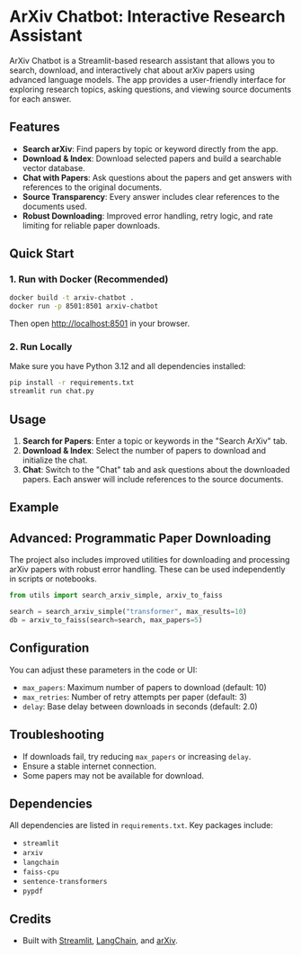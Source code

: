 # ArXiv Chatbot: Interactive Research Assistant

ArXiv Chatbot is a Streamlit-based research assistant that allows you to search, download, and interactively chat about arXiv papers using advanced language models. The app provides a user-friendly interface for exploring research topics, asking questions, and viewing source documents for each answer.

## Features

- **Search arXiv**: Find papers by topic or keyword directly from the app.
- **Download & Index**: Download selected papers and build a searchable vector database.
- **Chat with Papers**: Ask questions about the papers and get answers with references to the original documents.
- **Source Transparency**: Every answer includes clear references to the documents used.
- **Robust Downloading**: Improved error handling, retry logic, and rate limiting for reliable paper downloads.

## Quick Start

### 1. Run with Docker (Recommended)

```bash
docker build -t arxiv-chatbot .
docker run -p 8501:8501 arxiv-chatbot
```
Then open [http://localhost:8501](http://localhost:8501) in your browser.

### 2. Run Locally

Make sure you have Python 3.12 and all dependencies installed:
```bash
pip install -r requirements.txt
streamlit run chat.py
```

## Usage

1. **Search for Papers**: Enter a topic or keywords in the "Search ArXiv" tab.
2. **Download & Index**: Select the number of papers to download and initialize the chat.
3. **Chat**: Switch to the "Chat" tab and ask questions about the downloaded papers. Each answer will include references to the source documents.

## Example

<!-- Add a screenshot or GIF here if desired -->

## Advanced: Programmatic Paper Downloading

The project also includes improved utilities for downloading and processing arXiv papers with robust error handling. These can be used independently in scripts or notebooks.

```python
from utils import search_arxiv_simple, arxiv_to_faiss

search = search_arxiv_simple("transformer", max_results=10)
db = arxiv_to_faiss(search=search, max_papers=5)
```

## Configuration

You can adjust these parameters in the code or UI:
- `max_papers`: Maximum number of papers to download (default: 10)
- `max_retries`: Number of retry attempts per paper (default: 3)
- `delay`: Base delay between downloads in seconds (default: 2.0)

## Troubleshooting

- If downloads fail, try reducing `max_papers` or increasing `delay`.
- Ensure a stable internet connection.
- Some papers may not be available for download.

## Dependencies

All dependencies are listed in `requirements.txt`. Key packages include:
- `streamlit`
- `arxiv`
- `langchain`
- `faiss-cpu`
- `sentence-transformers`
- `pypdf`

## Credits

- Built with [Streamlit](https://streamlit.io/), [LangChain](https://python.langchain.com/), and [arXiv](https://arxiv.org/).



